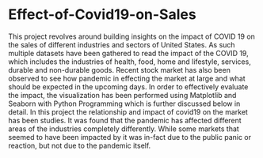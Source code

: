 # Effect-of-Covid19-on-Sales
This project revolves around building insights on the impact of COVID 19 on the sales of different industries and sectors of United States. As such multiple datasets have been gathered to read the impact of the COVID 19, which includes the industries of health, food, home and lifestyle, services, durable and non-durable goods. Recent stock market has also been observed to see how pandemic in effecting the market at large and what should be expected in the upcoming days. In order to effectively evaluate the impact, the visualization has been performed using Matplotlib and Seaborn with Python Programming which is further discussed below in detail. In this project the relationship and impact of covid19 on the market has been studies. It was found that the pandemic has affected different areas of the industries completely differently. While some markets that seemed to have been impacted by it was in-fact due to the public panic or reaction, but not due to the pandemic itself.
